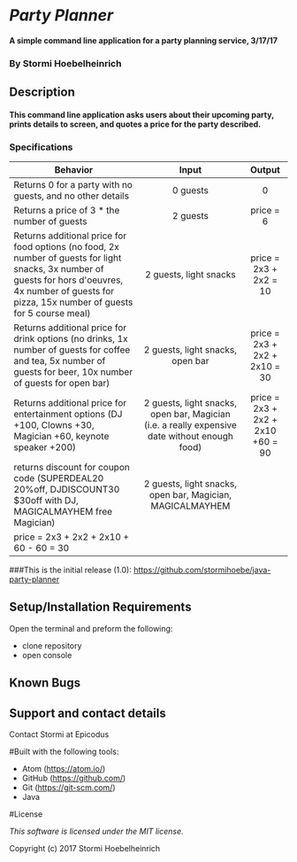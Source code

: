 # _Party Planner_

#### A simple command line application for a party planning service, 3/17/17

### By Stormi Hoebelheinrich

## Description

#### This command line application asks users about their upcoming party, prints details to screen, and quotes a price for the party described.

### Specifications

| Behavior |   Input   |   Output   |
|----------|:---------:|:----------:|
| Returns 0 for a party with no guests, and no other details | 0 guests| 0 |
| Returns a price of 3 * the number of guests | 2 guests| price = 6 |
| Returns additional price for food options (no food, 2x number of guests for light snacks, 3x number of guests for hors d'oeuvres, 4x number of guests for pizza, 15x number of guests for 5 course meal)| 2 guests, light snacks | price = 2x3 + 2x2 = 10|
| Returns additional price for drink options (no drinks, 1x number of guests for coffee and tea, 5x number of guests for beer, 10x number of guests for open bar)| 2 guests, light snacks, open bar | price = 2x3 + 2x2 + 2x10 = 30|
| Returns additional price for entertainment options (DJ +100, Clowns +30, Magician +60, keynote speaker +200)|  2 guests, light snacks, open bar, Magician (i.e. a really expensive date without enough food)  |  price = 2x3 + 2x2 + 2x10 +60 = 90 |
| returns discount for coupon code (SUPERDEAL20 20%off, DJDISCOUNT30 $30off with DJ, MAGICALMAYHEM free Magician)| 2 guests, light snacks, open bar, Magician, MAGICALMAYHEM |
| price = 2x3 + 2x2 + 2x10 + 60 - 60 = 30 |


###This is the initial release (1.0):
https://github.com/stormihoebe/java-party-planner


## Setup/Installation Requirements
Open the terminal and preform the following:
* clone repository
* open console


## Known Bugs



## Support and contact details

Contact Stormi at Epicodus

#Built with the following tools:

* Atom (https://atom.io/)
* GitHub (https://github.com/)
* Git (https://git-scm.com/)
* Java

#License

*This software is licensed under the MIT license.*

Copyright (c) 2017 Stormi Hoebelheinrich
